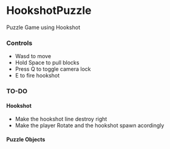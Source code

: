 # HookshotPuzzle
Puzzle Game using Hookshot

<h3> Controls </h3>

- Wasd to move
- Hold Space to pull blocks
- Press Q to toggle camera lock
- E to fire hookshot


<h3> TO-DO </h3>

<h4> Hookshot </h4>

- Make the hookshot line destroy right
- Make the player Rotate and the hookshot spawn acordingly

<h4> Puzzle Objects </h4>



